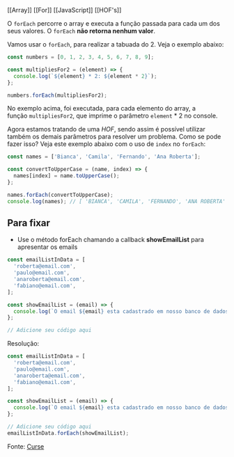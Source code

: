 [[Array]]
[[For]]
[[JavaScript]]
[[HOF's]]

O `forEach` percorre o array e executa a função passada para cada um dos seus valores. O `forEach` **não retorna nenhum valor**.

Vamos usar o `forEach`, para realizar a tabuada do 2. Veja o exemplo abaixo:

```js
const numbers = [0, 1, 2, 3, 4, 5, 6, 7, 8, 9];

const multipliesFor2 = (element) => {
  console.log(`${element} * 2: ${element * 2}`);
};

numbers.forEach(multipliesFor2);
```

No exemplo acima, foi executada, para cada elemento do array, a função `multipliesFor2`, que imprime o parâmetro `element` * 2 no console.

Agora estamos tratando de uma _HOF_, sendo assim é possível utilizar também os demais parâmetros para resolver um problema. Como se pode fazer isso? Veja este exemplo abaixo com o uso de `index` no `forEach`:
```js
const names = ['Bianca', 'Camila', 'Fernando', 'Ana Roberta'];

const convertToUpperCase = (name, index) => {
  names[index] = name.toUpperCase();
};

names.forEach(convertToUpperCase);
console.log(names); // [ 'BIANCA', 'CAMILA', 'FERNANDO', 'ANA ROBERTA' ]
```



## Para fixar

-   Use o método forEach chamando a callback **showEmailList** para apresentar os emails

```js
const emailListInData = [
  'roberta@email.com',
  'paulo@email.com',
  'anaroberta@email.com',
  'fabiano@email.com',
];

const showEmailList = (email) => {
  console.log(`O email ${email} esta cadastrado em nosso banco de dados!`);
};

// Adicione seu código aqui
```


Resolução:
```js
const emailListInData = [
  'roberta@email.com',
  'paulo@email.com',
  'anaroberta@email.com',
  'fabiano@email.com',
];

const showEmailList = (email) => {
  console.log(`O email ${email} esta cadastrado em nosso banco de dados!`);
};

// Adicione seu código aqui
emailListInData.forEach(showEmailList);
```

Fonte: [Curse](https://app.betrybe.com/learn/course/5e938f69-6e32-43b3-9685-c936530fd326/module/fc998c60-386e-46bc-83ca-4269beb17e17/section/ccfff26d-24c9-422e-b886-6ee19f20db14/day/c4b18c18-c696-46c7-b80b-d810716018ee/lesson/214b9b6e-b15a-4061-864b-f106bbe40dc8)
